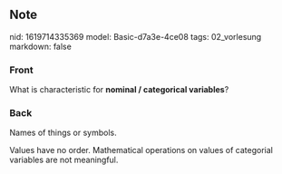 ## Note
nid: 1619714335369
model: Basic-d7a3e-4ce08
tags: 02_vorlesung
markdown: false

### Front
What is characteristic for <b>nominal / categorical variables</b>?

### Back
Names of things or symbols.
<div>
  Values have no order. Mathematical operations on values of
  categorial variables are not meaningful.
</div>
